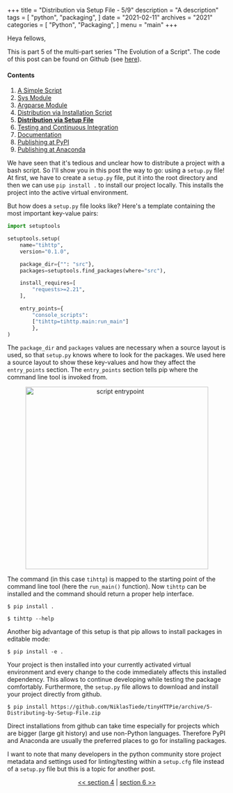 +++
title = "Distribution via Setup File - 5/9"
description = "A description"
tags = [
    "python",
    "packaging",
]
date = "2021-02-11"
archives = "2021"
categories = [
    "Python",
    "Packaging",
]
menu = "main"
+++

Heya fellows,

This is part 5 of the multi-part series "The Evolution of a Script". The code of this post can be found on Github (see [here](https://github.com/NiklasTiede/tinyHTTPie/tree/5-Distributing-by-Setup-File)).

#### Contents

1. [A Simple Script](/2021/1-the-evolution-of-a-script)
2. [Sys Module](/2021/2-sys-module)
3. [Argparse Module](/2021/3-argparse-module/)
4. [Distribution via Installation Script](/2021/4-distribution-via-installation-script)
5. [**Distribution via Setup File**](/2021/5-distribution-via-setup-file)
6. [Testing and Continuous Integration](/2021/6-testing-and-continous-integration)
7. [Documentation](/2021/7-documentation)
8. [Publishing at PyPI](/2021/8-publishing-at-pypi)
9. [Publishing at Anaconda](/2021/9-publishing-at-anaconda)

We have seen that it's tedious and unclear how to distribute a project with a bash script. So I'll show you in this post the way to go: using a `setup.py` file! At first, we have to create a `setup.py` file, put it into the root directory and then we can use `pip install .` to install our project locally. This installs the project into the active virtual environment. 

But how does a `setup.py` file looks like? Here's a template containing the most important key-value pairs:

```python
import setuptools

setuptools.setup(
    name="tihttp",
    version="0.1.0",

    package_dir={"": "src"},
    packages=setuptools.find_packages(where="src"),

    install_requires=[
        "requests>=2.21",
    ],

    entry_points={
        "console_scripts":
        ["tihttp=tihttp.main:run_main"]
        },
)
```

The `package_dir` and `packages` values are necessary when a source layout is used, so that `setup.py` knows where to look for the packages. We used here a source layout to show these key-values and how they affect the `entry_points` section. The `entry_points` section tells pip where the command line tool is invoked from. 

<p align="center">
<img alt="script entrypoint" width="420px" src="/img/script_entrypoint.png">
</p>

The command (in this case `tihttp`) is mapped to the starting point of the command line tool (here the `run_main()` function). Now `tihttp` can be installed and the command should return a proper help interface.

```
$ pip install .

$ tihttp --help
```

Another big advantage of this setup is that pip allows to install packages in editable mode:

```
$ pip install -e .
```

Your project is then installed into your currently activated virtual environment and every change to the code immediately affects this installed dependency. This allows to continue developing while testing the package comfortably. Furthermore, the `setup.py` file allows to download and install your project directly from github.

```
$ pip install https://github.com/NiklasTiede/tinyHTTPie/archive/5-Distributing-by-Setup-File.zip
```

Direct installations from github can take time especially for projects which are bigger (large git history) and use non-Python languages. Therefore PyPI and Anaconda are usually the preferred places to go for installing packages.

I want to note that many developers in the python community store project metadata and settings used for linting/testing within a `setup.cfg` file instead of a `setup.py` file but this is a topic for another post.

<div>
    <p align="center"><a href="/2021/4-distribution-via-installation-script"><< section 4</a> | <a href="/2021/6-testing-and-continous-integration">section 6 >></a> </p>
</div>
